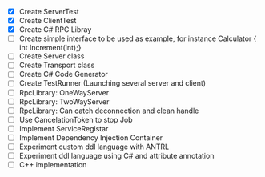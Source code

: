 - [X] Create ServerTest
- [X] Create ClientTest
- [X] Create C# RPC Libray
- [ ] Create simple interface to be used as example, for instance Calculator { int Increment(int);}
- [ ] Create Server class
- [ ] Create Transport class
- [ ] Create C# Code Generator
- [ ] Create TestRunner (Launching several server and client)
- [ ] RpcLibrary: OneWayServer
- [ ] RpcLibrary: TwoWayServer
- [ ] RpcLibrary: Can catch deconnection and clean handle
- [ ] Use CancelationToken to stop Job
- [ ] Implement ServiceRegistar
- [ ] Implement Dependency Injection Container
- [ ] Experiment custom ddl language with ANTRL
- [ ] Experiment ddl language using C# and attribute annotation
- [ ] C++ implementation